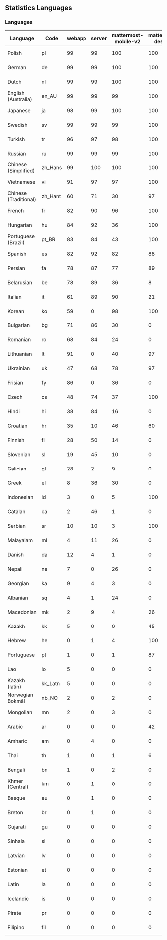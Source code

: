 ## Statistics Languages ##
###  Languages  ###
|Language|Code|webapp|server|mattermost-mobile-v2|mattermost-desktop|playbook-webapp|calls-webapp|Total|Last Modified|
|---|---|---|---|---|---|---|---|---|---|
|Polish|pl| 99| 99| 100| 100| 0| 100| 99|2024-01-08T07:37:59.438874Z|
|German|de| 99| 99| 100| 100| 0| 94| 99|2024-01-05T09:34:27.663890Z|
|Dutch|nl| 99| 99| 100| 100| 0| 94| 99|2023-12-25T12:58:32.797848Z|
|English (Australia)|en_AU| 99| 99| 99| 100| 0| 0| 99|2023-12-25T12:53:42.232480Z|
|Japanese|ja| 98| 99| 100| 100| 0| 100| 99|2024-01-05T14:46:44.077081Z|
|Swedish|sv| 99| 99| 99| 100| 0| 93| 99|2023-12-25T13:00:16.846453Z|
|Turkish|tr| 96| 97| 98| 100| 0| 93| 97|2023-12-25T13:00:36.212958Z|
|Russian|ru| 99| 99| 99| 100| 0| 71| 96|2023-12-25T12:59:31.073761Z|
|Chinese (Simplified)|zh_Hans| 99| 100| 100| 100| 0| 100| 95|2024-01-08T23:42:29.579368Z|
|Vietnamese|vi| 91| 97| 97| 100| 0| 93| 94|2023-12-25T13:00:55.012979Z|
|Chinese (Traditional)|zh_Hant| 60| 71| 30| 97| 0| 15| 88|2023-12-21T07:01:58.284384Z|
|French|fr| 82| 90| 96| 100| 0| 54| 82|2023-12-25T12:54:43.975547Z|
|Hungarian|hu| 84| 92| 36| 100| 0| 0| 81|2023-12-25T12:55:44.657531Z|
|Portuguese (Brazil)|pt_BR| 83| 84| 43| 100| 0| 93| 79|2023-12-25T12:59:02.011134Z|
|Spanish|es| 82| 92| 82| 88| 0| 27| 79|2023-12-25T12:53:50.864556Z|
|Persian|fa| 78| 87| 77| 89| 0| 0| 75|2023-12-25T12:54:17.146721Z|
|Belarusian|be| 78| 89| 36| 8| 0| 0| 74|2023-12-25T12:52:21.117780Z|
|Italian|it| 61| 89| 90| 21| 0| 22| 70|2023-12-25T12:56:11.989974Z|
|Korean|ko| 59| 0| 98| 100| 0| 93| 69|2023-12-25T12:57:02.874103Z|
|Bulgarian|bg| 71| 86| 30| 0| 0| 0| 68|2023-12-25T12:52:29.818673Z|
|Romanian|ro| 68| 84| 24| 0| 0| 0| 65|2023-12-25T12:59:21.689109Z|
|Lithuanian|lt| 91| 0| 40| 97| 0| 83| 62|2024-01-04T20:32:18.486544Z|
|Ukrainian|uk| 47| 68| 78| 97| 0| 0| 58|2023-12-19T20:32:25.602537Z|
|Frisian|fy| 86| 0| 36| 0| 0| 0| 55|2023-12-06T07:19:26.939025Z|
|Czech|cs| 48| 74| 37| 100| 0| 93| 53|2023-12-21T12:51:54.751459Z|
|Hindi|hi| 38| 84| 16| 0| 0| 0| 46|2023-12-25T12:55:28.046504Z|
|Croatian|hr| 35| 10| 46| 60| 0| 93| 36|2023-11-24T11:38:49.446722Z|
|Finnish|fi| 28| 50| 14| 0| 0| 0| 31|2023-12-19T20:26:57.105174Z|
|Slovenian|sl| 19| 45| 10| 0| 0| 0| 23|2023-12-19T20:31:38.093585Z|
|Galician|gl| 28| 2| 9| 0| 0| 0| 18|2023-11-20T21:22:20.048285Z|
|Greek|el| 8| 36| 30| 0| 0| 0| 18|2023-12-25T12:53:33.530327Z|
|Indonesian|id| 3| 0| 5| 100| 0| 0| 14|2023-12-25T12:55:54.013670Z|
|Catalan|ca| 2| 46| 1| 0| 0| 0| 13|2023-12-19T20:25:37.213538Z|
|Serbian|sr| 10| 10| 3| 100| 0| 0| 12|2023-11-20T21:34:41.627214Z|
|Malayalam|ml| 4| 11| 26| 0| 0| 0| 9|2023-10-24T20:55:57.621229Z|
|Danish|da| 12| 4| 1| 0| 0| 0| 8|2023-12-19T20:25:52.845019Z|
|Nepali|ne| 7| 0| 26| 0| 0| 0| 7|2023-11-20T21:30:41.988684Z|
|Georgian|ka| 9| 4| 3| 0| 0| 0| 7|2023-11-20T21:25:58.799542Z|
|Albanian|sq| 4| 1| 24| 0| 0| 0| 5|2023-11-13T11:09:55.892074Z|
|Macedonian|mk| 2| 9| 4| 26| 0| 0| 5|2023-11-16T13:38:15.110899Z|
|Kazakh|kk| 5| 0| 0| 45| 0| 0| 4|2023-12-03T06:02:12.795059Z|
|Hebrew|he| 0| 1| 4| 100| 0| 0| 4|2023-11-16T13:37:22.453849Z|
|Portuguese|pt| 1| 0| 1| 87| 0| 0| 3|2023-10-30T05:05:57.136879Z|
|Lao|lo| 5| 0| 0| 0| 0| 0| 3|2023-10-09T15:20:58.408506Z|
|Kazakh (latin)|kk_Latn| 5| 0| 0| 0| 0| 0| 3|2023-10-24T20:54:35.554803Z|
|Norwegian Bokmål|nb_NO| 2| 0| 2| 0| 0| 0| 2|2023-10-24T20:56:17.583395Z|
|Mongolian|mn| 2| 0| 3| 0| 0| 0| 2|2023-11-15T16:23:04.700139Z|
|Arabic|ar| 0| 0| 0| 42| 0| 0| 1|2023-10-09T15:20:58.462991Z|
|Amharic|am| 0| 4| 0| 0| 0| 0| 1|2023-10-09T15:20:58.102825Z|
|Thai|th| 1| 0| 1| 6| 0| 0| 1|2023-11-27T13:16:51.523833Z|
|Bengali|bn| 1| 0| 2| 0| 0| 0| 1|2023-10-09T15:20:58.129127Z|
|Khmer (Central)|km| 0| 1| 0| 0| 0| 0| 0|2023-10-09T15:20:58.389365Z|
|Basque|eu| 0| 1| 0| 0| 0| 0| 0|2023-10-09T15:20:58.220029Z|
|Breton|br| 0| 1| 0| 0| 0| 0| 0|2023-10-09T15:20:58.146710Z|
|Gujarati|gu| 0| 0| 0| 0| 0| 0| 0|2023-10-09T15:20:58.279932Z|
|Sinhala|si| 0| 0| 0| 0| 0| 0| 0|2023-10-09T15:20:58.537638Z|
|Latvian|lv| 0| 0| 0| 0| 0| 0| 0|2023-10-09T15:20:58.426415Z|
|Estonian|et| 0| 0| 0| 0| 0| 0| 0|2023-10-09T15:20:58.209138Z|
|Latin|la| 0| 0| 0| 0| 0| 0| 0|2023-10-09T15:20:58.399153Z|
|Icelandic|is| 0| 0| 0| 0| 0| 0| 0|2023-10-09T15:20:58.340445Z|
|Pirate|pr| 0| 0| 0| 0| 0| 0| 0|2023-10-09T15:20:58.506339Z|
|Filipino|fil| 0| 0| 0| 0| 0| 0| 0|2023-10-09T15:20:58.242109Z|
